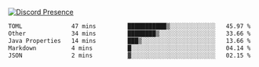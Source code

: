 [![Discord Presence](https://lanyard.cnrad.dev/api/689805100331696149)](https://discord.com/users/689805100331696149)

<!--START_SECTION:waka-->

```txt
TOML              47 mins         ███████████▒░░░░░░░░░░░░░   45.97 %
Other             34 mins         ████████▒░░░░░░░░░░░░░░░░   33.66 %
Java Properties   14 mins         ███▒░░░░░░░░░░░░░░░░░░░░░   13.66 %
Markdown          4 mins          █░░░░░░░░░░░░░░░░░░░░░░░░   04.14 %
JSON              2 mins          ▓░░░░░░░░░░░░░░░░░░░░░░░░   02.15 %
```

<!--END_SECTION:waka-->
<img src="https://hit.yhype.me/github/profile?user_id=53441990" alt="">
